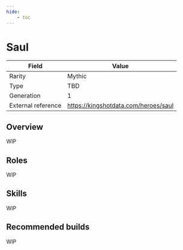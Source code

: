 ```yaml
---
hide:
    - toc
---
```


# Saul

| Field | Value |
|---|---|
| Rarity | Mythic |
| Type | TBD |
| Generation | 1 |
| External reference | https://kingshotdata.com/heroes/saul |

## Overview
WIP

## Roles
WIP

## Skills
WIP

## Recommended builds
WIP
